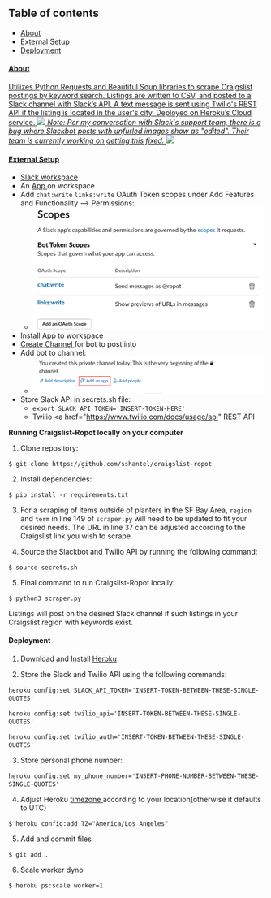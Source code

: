 ## Table of contents

- <a href="https://github.com/sshantel/planter-ropot#-about-"> About
- <a href="https://github.com/sshantel/planter-ropot#-external-setup-"> External Setup
- <a href="https://github.com/sshantel/planter-ropot#-deployment-"> Deployment

<h4> About </h4>

Utilizes Python Requests and Beautiful Soup libraries to scrape Craigslist postings by keyword search. Listings are written to CSV, and posted to a Slack channel with Slack’s API. A text message is sent using Twilio's REST API if the listing is located in the user's city. Deployed on Heroku’s Cloud service.
![](static/images/planter-ropot-demo.gif)
<i> Note: Per my conversation with Slack's support team, there is a bug where Slackbot posts with unfurled images show as "edited". Their team is currently working on getting this fixed.</i>
![](static/images/slackbot_text.gif)

<h4> External Setup </h4>

- <a href= "https://slack.com/create#email"> Slack workspace </a>
- An <a href= "https://api.slack.com/apps"> App </a> on workspace
- Add `chat:write` `links:write` OAuth Token scopes under Add Features and Functionality --> Permissions:
  - ![](static/images/slackbot_oath_scopes.png "slackbot_oath_scopes")
- Install App to workspace
- <a href="https://slack.com/help/articles/201402297-Create-a-channel"> Create Channel </a> for bot to post into
- Add bot to channel:
  - ![](static/images/add_app_slack.png "add_app_slack.png")
- Store Slack API in secrets.sh file:
  - `export SLACK_API_TOKEN='INSERT-TOKEN-HERE'`
  - Twilio <a href="https://www.twilio.com/docs/usage/api" REST API </a>

<b> Running Craigslist-Ropot locally on your computer </b>

1. Clone repository:

```
$ git clone https://github.com/sshantel/craigslist-ropot
```

2. Install dependencies:

```
$ pip install -r requirements.txt
```

3. For a scraping of items outside of planters in the SF Bay Area, `region` and `term` in line 149 of `scraper.py` will need to be updated to fit your desired needs. The URL in line 37 can be adjusted according to the Craigslist link you wish to scrape.

4. Source the Slackbot and Twilio API by running the following command:

```
$ source secrets.sh
```

5. Final command to run Craigslist-Ropot locally:

```
$ python3 scraper.py
```

Listings will post on the desired Slack channel if such listings in your Craigslist region with keywords exist.

<h4> Deployment </h4>

1. Download and Install <a href="https://devcenter.heroku.com/articles/heroku-cli#download-and-install"> Heroku </a>

2. Store the Slack and Twilio API using the following commands:

```
heroku config:set SLACK_API_TOKEN='INSERT-TOKEN-BETWEEN-THESE-SINGLE-QUOTES'
```

```
heroku config:set twilio_api='INSERT-TOKEN-BETWEEN-THESE-SINGLE-QUOTES'
```

```
heroku config:set twilio_auth='INSERT-TOKEN-BETWEEN-THESE-SINGLE-QUOTES'
```

3. Store personal phone number:

```
heroku config:set my_phone_number='INSERT-PHONE-NUMBER-BETWEEN-THESE-SINGLE-QUOTES'
```

4. Adjust Heroku <a href="https://help.heroku.com/JZKJJ4NC/how-do-i-set-the-timezone-on-my-dyno"> timezone </a> according to your location(otherwise it defaults to UTC)

```
$ heroku config:add TZ="America/Los_Angeles"
```

5. Add and commit files

```
$ git add .
```

6. Scale worker dyno

```
$ heroku ps:scale worker=1
```
